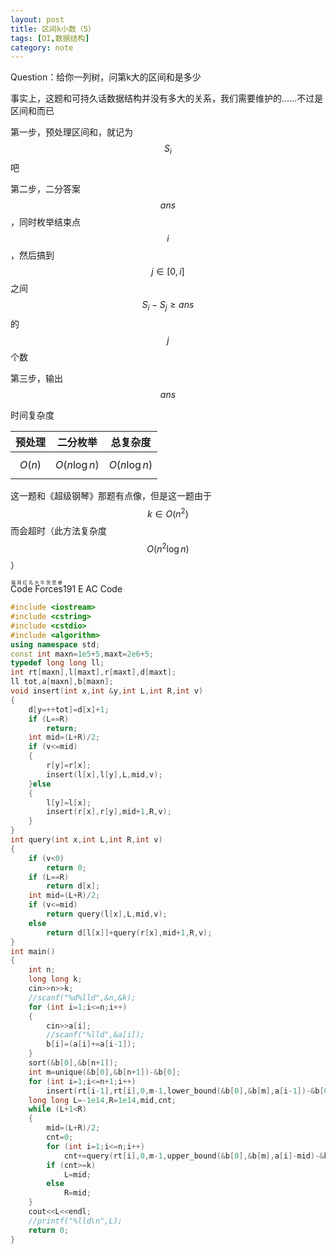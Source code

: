 ```yaml
---
layout: post
title: 区间k小数（5）
tags: [OI,数据结构]
category: note
---
```


Question：给你一列树，问第k大的区间和是多少

事实上，这题和可持久话数据结构并没有多大的关系，我们需要维护的……不过是区间和而已

第一步，预处理区间和，就记为$$S_i$$吧

第二步，二分答案$$ans$$，同时枚举结束点$$i$$，然后搞到$$j\in [0,i]$$之间$$S_i-S_j\ge ans$$的$$j$$个数

第三步，输出$$ans$$

时间复杂度

预处理|二分枚举|总复杂度
------|---------|--------
$$O(n)$$|$$O(n \log n)$$|$$O(n \log n)$$

这一题和《超级钢琴》那题有点像，但是这一题由于$$k\in O(n^2)$$而会超时（此方法复杂度$$O(n^2 \log n)$$）

<ruby>Code Forces<rt>膜拜红名大牛贺思睿</rt></ruby>191 E AC Code

```cpp
#include <iostream>
#include <cstring>
#include <cstdio>
#include <algorithm>
using namespace std;
const int maxn=1e5+5,maxt=2e6+5;
typedef long long ll;
int rt[maxn],l[maxt],r[maxt],d[maxt];
ll tot,a[maxn],b[maxn];
void insert(int x,int &y,int L,int R,int v)
{
	d[y=++tot]=d[x]+1;
	if (L==R)
		return;
	int mid=(L+R)/2;
	if (v<=mid)
	{
		r[y]=r[x];
		insert(l[x],l[y],L,mid,v);
	}else
	{
		l[y]=l[x];
		insert(r[x],r[y],mid+1,R,v);
	}
}
int query(int x,int L,int R,int v)
{
	if (v<0)
		return 0;
	if (L==R)
		return d[x];
	int mid=(L+R)/2;
	if (v<=mid)
		return query(l[x],L,mid,v);
	else
		return d[l[x]]+query(r[x],mid+1,R,v);
}
int main()
{
	int n;
	long long k;
	cin>>n>>k;
	//scanf("%d%lld",&n,&k);
	for (int i=1;i<=n;i++)
	{
		cin>>a[i];
		//scanf("%lld",&a[i]);
		b[i]=(a[i]+=a[i-1]);
	}
	sort(&b[0],&b[n+1]);
	int m=unique(&b[0],&b[n+1])-&b[0];
	for (int i=1;i<=n+1;i++)
		insert(rt[i-1],rt[i],0,m-1,lower_bound(&b[0],&b[m],a[i-1])-&b[0]);
	long long L=-1e14,R=1e14,mid,cnt;
	while (L+1<R)
	{
		mid=(L+R)/2;
		cnt=0;
		for (int i=1;i<=n;i++)
			cnt+=query(rt[i],0,m-1,upper_bound(&b[0],&b[m],a[i]-mid)-&b[1]);
		if (cnt>=k)
			L=mid;
		else
			R=mid;
	}
	cout<<L<<endl;
	//printf("%lld\n",L);
	return 0;
}
```
